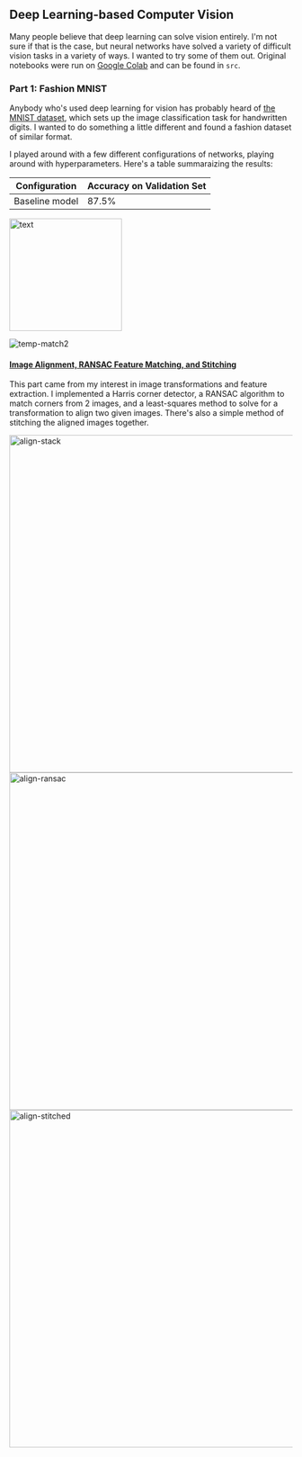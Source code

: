 ## Deep Learning-based Computer Vision

Many people believe that deep learning can solve vision entirely. I'm not sure if that is the case, but neural networks have solved a variety of difficult vision tasks in a variety of ways. I wanted to try some of them out. Original notebooks were run on [Google Colab](https://colab.research.google.com/) and can be found in `src`.

### Part 1: Fashion MNIST

Anybody who's used deep learning for vision has probably heard of [the MNIST dataset](http://yann.lecun.com/exdb/mnist/), which sets up the image classification task for handwritten digits. I wanted to do something a little different and found a fashion dataset of similar format.

I played around with a few different configurations of networks, playing around with hyperparameters. Here's a table summaraizing the results:

Configuration | Accuracy on Validation Set
------------- | --------------------------
Baseline model | 87.5%

<img src="./label-circ-match/output/text.png" alt="text" width="200"/>

![temp-match2](./label-circ-match/output/king.png)

#### [Image Alignment, RANSAC Feature Matching, and Stitching](./im-alignment)

This part came from my interest in image transformations and feature extraction. I implemented a Harris corner detector, a RANSAC algorithm to match corners from 2 images, and a least-squares method to solve for a transformation to align two given images. There's also a simple method of stitching the aligned images together.

<img src="./im-alignment/output/leuven_stacked.png" alt="align-stack" width="600"/>

<img src="./im-alignment/output/leuven_RANSACstacked.png" alt="align-ransac" width="600"/>

<img src="./im-alignment/output/leuven_stitched.png" alt="align-stitched" width="600"/>
